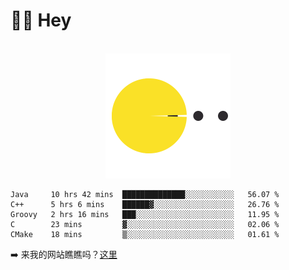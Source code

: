 
# 👋🏻 Hey
<div align="center">
	<br>
	<img src="https://raw.githubusercontent.com/Aniket965/Aniket965/master/pacman.svg?sanitize=true" width="200" height="200">
	<br>
</div>

<!--START_SECTION:waka-->
```text
Java     10 hrs 42 mins  ██████████████░░░░░░░░░░░   56.07 % 
C++      5 hrs 6 mins    ██████▓░░░░░░░░░░░░░░░░░░   26.76 % 
Groovy   2 hrs 16 mins   ███░░░░░░░░░░░░░░░░░░░░░░   11.95 % 
C        23 mins         ▓░░░░░░░░░░░░░░░░░░░░░░░░   02.06 % 
CMake    18 mins         ▒░░░░░░░░░░░░░░░░░░░░░░░░   01.61 % 
```
<!--END_SECTION:waka-->

 ➡️  来我的网站瞧瞧吗？[这里](https://www.shaolongfei.com)
